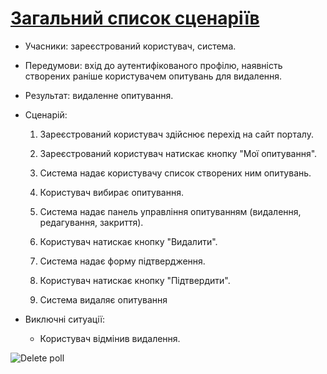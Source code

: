 # [Загальний список сценаріїв](https://github.com/MkZb/ODB/blob/master/doc/requests.md#3-%D1%81%D1%86%D0%B5%D0%BD%D0%B0%D1%80%D1%96%D1%97)
- Учасники: зареєстрований користувач, система.

- Передумови: вхід до аутентифікованого профілю, наявність створених раніше користувачем опитувань для видалення.

- Результат: видаленне опитування.

- Сценарій:

	1. Зареєстрований користувач здійснює перехід на сайт порталу.
		
	2. Зареєстрований користувач натискає кнопку "Мої опитування".
	
	3. Система надає користувачу список створених ним опитувань.
	
	4. Користувач вибирає опитування.
	
	5. Система надає панель управління опитуванням (видалення, редагування, закриття).
	
	6. Користувач натискає кнопку "Видалити".
	
	7. Система надає форму підтвердження.
	
	8. Користувач натискає кнопку "Підтвердити".
	
	9. Система видаляє опитування
	
- Виключні ситуації:
	- Користувач відмінив видалення.

![Delete poll](https://i.imgur.com/4wBAVEc.png)
